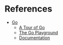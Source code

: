 # References

- [Go](https://go.dev)
  - [A Tour of Go](https://go.dev/tour/list)
  - [The Go Playground](https://go.dev/play)
  - [Documentation](https://go.dev/doc)
